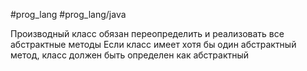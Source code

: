 #prog_lang #prog_lang/java 

Производный класс обязан переопределить и реализовать все абстрактные методы
Если класс имеет хотя бы один абстрактный метод, класс должен быть определен как абстрактный

